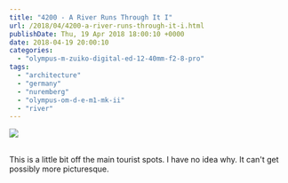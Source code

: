 ```yaml
---
title: "4200 - A River Runs Through It I"
url: /2018/04/4200-a-river-runs-through-it-i.html
publishDate: Thu, 19 Apr 2018 18:00:10 +0000
date: 2018-04-19 20:00:10
categories: 
  - "olympus-m-zuiko-digital-ed-12-40mm-f2-8-pro"
tags: 
  - "architecture"
  - "germany"
  - "nuremberg"
  - "olympus-om-d-e-m1-mk-ii"
  - "river"
---
```

<div class="container">
<div class="center"><a target="_blank" href="https://d25zfm9zpd7gm5.cloudfront.net/1200x1200/2017/20170618_211831_lr.jpg"><img class="webfeedsFeaturedVisual" src="https://d25zfm9zpd7gm5.cloudfront.net/0600x0600/2017/20170618_211831_lr.jpg" /></a></div>
</div>
<br />

This is a little bit off the main tourist spots. I have no idea why. It can't get possibly more picturesque.
